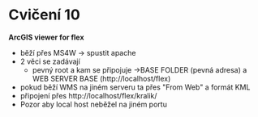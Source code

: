 Cvičení 10
=== 

**ArcGIS viewer for flex**

- běží přes MS4W -> spustit apache
- 2 věci se zadávají
  - pevný root a kam se připojuje ->BASE FOLDER (pevná adresa) a WEB SERVER BASE (http://localhost/flex) 
- pokud běží WMS na jiném serveru ta přes "From Web" a formát KML
- připojení přes http://localhost/flex/kralik/ 
- Pozor aby local host neběžel na jiném portu
